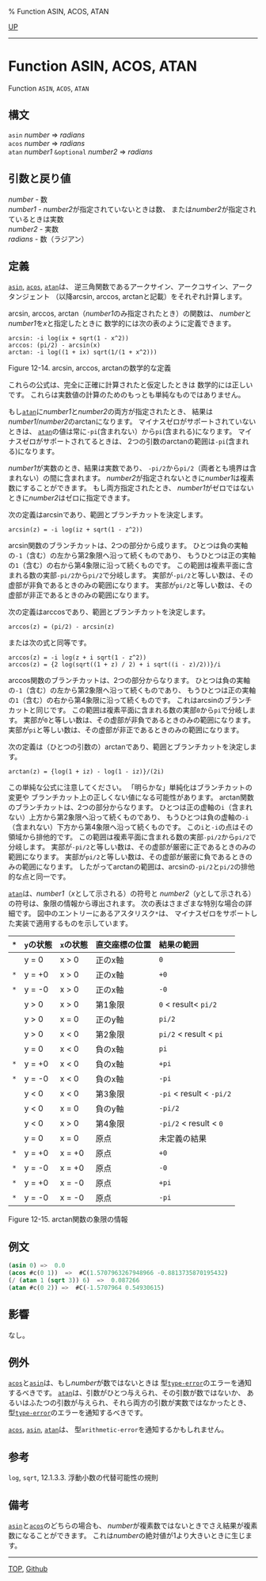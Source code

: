 % Function ASIN, ACOS, ATAN

[UP](12.2.html)  

---

# Function **ASIN, ACOS, ATAN**


Function `ASIN`, `ACOS`, `ATAN`


## 構文

`asin` *number* => *radians*  
`acos` *number* => *radians*  
`atan` *number1* `&optional` *number2* => *radians*


## 引数と戻り値

*number* - 数  
*number1* - *number2*が指定されていないときは数、
または*number2*が指定されているときは実数  
*number2* - 実数  
*radians* - 数（ラジアン）


## 定義

[`asin`](12.2.asin.html), [`acos`](12.2.asin.html), [`atan`](12.2.asin.html)は、
逆三角関数であるアークサイン、アークコサイン、アークタンジェント
（以降arcsin, arccos, arctanと記載）をそれぞれ計算します。

arcsin, arccos, arctan（*number1*のみ指定されたとき）の関数は、
*number*と*number1*を*x*と指定したときに
数学的には次の表のように定義できます。

```
arcsin: -i log(ix + sqrt(1 - x^2))
arccos: (pi/2) - arcsin(x)
arctan: -i log((1 + ix) sqrt(1/(1 + x^2)))
```

Figure 12-14. arcsin, arccos, arctanの数学的な定義

これらの公式は、完全に正確に計算されたと仮定したときは
数学的には正しいです。
これらは実数値の計算のためのもっとも単純なものではありません。

もし[`atan`](12.2.asin.html)に*number1*と*number2*の両方が指定されたとき、
結果は*number1*/*number2*のarctanになります。
マイナスゼロがサポートされていないときは、
[`atan`](12.2.asin.html)の値は常に`-pi`(含まれない）から`pi`(含まれる)になります。
マイナスゼロがサポートされてるときは、
2つの引数のarctanの範囲は`-pi`(含まれる)になります。

*number1*が実数のとき、結果は実数であり、
`-pi/2`から`pi/2`（両者とも境界は含まれない）の間に含まれます。
*number2*が指定されないときに*number1*は複素数にすることができます。
もし両方指定されたとき、
*number1*がゼロではないときに*number2*はゼロに指定できます。

次の定義はarcsinであり、範囲とブランチカットを決定します。

```
arcsin(z) = -i log(iz + sqrt(1 - z^2))
```

arcsin関数のブランチカットは、2つの部分から成ります。
ひとつは負の実軸の`-1`（含む）の左から第2象限へ沿って続くものであり、
もうひとつは正の実軸の`1`（含む）の右から第4象限に沿って続くものです。
この範囲は複素平面に含まれる数の実部`-pi/2`から`pi/2`で分岐します。
実部が`-pi/2`と等しい数は、その虚部が非負であるときのみの範囲になります。
実部が`pi/2`と等しい数は、その虚部が非正であるときのみの範囲になります。

次の定義はarccosであり、範囲とブランチカットを決定します。

```
arccos(z) = (pi/2) - arcsin(z)
```

または次の式と同等です。

```
arccos(z) = -i log(z + i sqrt(1 - z^2))
arccos(z) = {2 log(sqrt((1 + z) / 2) + i sqrt((i - z)/2))}/i
```

arccos関数のブランチカットは、2つの部分からなります。
ひとつは負の実軸の`-1`（含む）の左から第2象限へ沿って続くものであり、
もうひとつは正の実軸の`1`（含む）の右から第4象限に沿って続くものです。
これはarcsinのブランチカットと同じです。
この範囲は複素平面に含まれる数の実部`0`から`pi`で分岐します。
実部が`0`と等しい数は、その虚部が非負であるときのみの範囲になります。
実部が`pi`と等しい数は、その虚部が非正であるときのみの範囲になります。

次の定義は（ひとつの引数の）arctanであり、範囲とブランチカットを決定します。

```
arctan(z) = {log(1 + iz) - log(1 - iz)}/(2i)
```

この単純な公式に注意してください。
「明らかな」単純化はブランチカットの変更や
ブランチカット上の正しくない値になる可能性があります。
arctan関数のブランチカットは、2つの部分からなります。
ひとつは正の虚軸の`i`（含まれない）上方から第2象限へ沿って続くものであり、
もうひとつは負の虚軸の`-i`（含まれない）下方から第4象限へ沿って続くものです。
この`i`と`-i`の点はその領域から排他的です。
この範囲は複素平面に含まれる数の実部`-pi/2`から`pi/2`で分岐します。
実部が`-pi/2`と等しい数は、その虚部が厳密に正であるときのみの範囲になります。
実部が`pi/2`と等しい数は、その虚部が厳密に負であるときのみの範囲になります。
したがってarctanの範囲は、arcsinの`-pi/2`と`pi/2`の排他的な点と同一です。

[`atan`](12.2.asin.html)は、*number1*（*x*として示される）の符号と
*number2*（*y*として示される）の符号は、象限の情報から導出されます。
次の表はさまざまな特別な場合の詳細です。
図中のエントリーにあるアスタリスク`*`は、
マイナスゼロをサポートした実装で適用するものを示しています。

|`*` |`y`の状態|`x`の状態|直交座標の位置|結果の範囲               |
|:---|:--------|:--------|:-------------|:------------------------|
|    |y = 0    |x > 0    |正のx軸       |`0`                      |
|`*` |y = +0   |x > 0    |正のx軸       |`+0`                     |
|`*` |y = -0   |x > 0    |正のx軸       |`-0`                     |
|    |y > 0    |x > 0    |第1象限       |`0` < result< `pi/2`     |
|    |y > 0    |x = 0    |正のy軸       |`pi/2`                   |
|    |y > 0    |x < 0    |第2象限       |`pi/2` < result < `pi`   |
|    |y = 0    |x < 0    |負のx軸       |`pi`                     |
|`*` |y = +0   |x < 0    |負のx軸       |`+pi`                    |
|`*` |y = -0   |x < 0    |負のx軸       |`-pi`                    |
|    |y < 0    |x < 0    |第3象限       |`-pi` < result < `-pi/2` |
|    |y < 0    |x = 0    |負のy軸       |`-pi/2`                  |
|    |y < 0    |x > 0    |第4象限       |`-pi/2` < result < `0`   |
|    |y = 0    |x = 0    |原点          |未定義の結果             |
|`*` |y = +0   |x = +0   |原点          |`+0`                     |
|`*` |y = -0   |x = +0   |原点          |`-0`                     |
|`*` |y = +0   |x = -0   |原点          |`+pi`                    |
|`*` |y = -0   |x = -0   |原点          |`-pi`                    |

Figure 12-15. arctan関数の象限の情報


## 例文

```lisp
(asin 0) =>  0.0 
(acos #c(0 1))  =>  #C(1.5707963267948966 -0.8813735870195432)
(/ (atan 1 (sqrt 3)) 6)  =>  0.087266 
(atan #c(0 2)) =>  #C(-1.5707964 0.54930615)
```


## 影響

なし。


## 例外

[`acos`](12.2.asin.html)と[`asin`](12.2.asin.html)は、もし*number*が数ではないときは
型[`type-error`](4.4.type-error.html)のエラーを通知するべきです。
[`atan`](12.2.asin.html)は、引数がひとつ与えられ、その引数が数ではないか、
あるいはふたつの引数が与えられ、それら両方の引数が実数ではなかったとき、
型[`type-error`](4.4.type-error.html)のエラーを通知するべきです。

[`acos`](12.2.asin.html), [`asin`](12.2.asin.html), [`atan`](12.2.asin.html)は、
型`arithmetic-error`を通知するかもしれません。


## 参考

`log`,
`sqrt`,
12.1.3.3. 浮動小数の代替可能性の規則


## 備考

[`asin`](12.2.asin.html)と[`acos`](12.2.asin.html)のどちらの場合も、
*number*が複素数ではないときでさえ結果が複素数になることができます。
これは*number*の絶対値が1より大きいときに生じます。


---
[TOP](index.html),  [Github](https://github.com/nptcl/npt-japanese)


